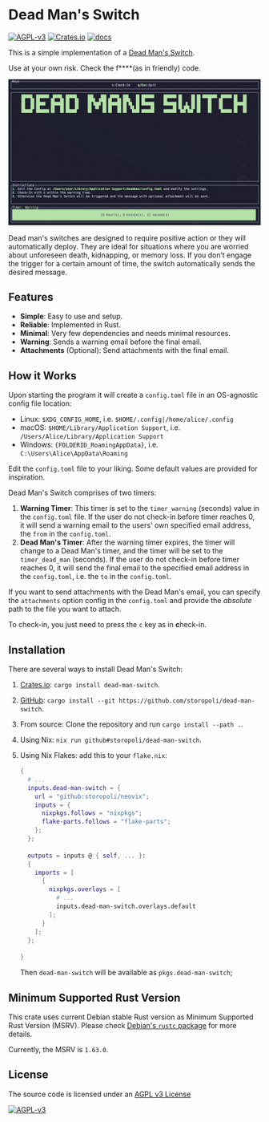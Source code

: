 # Dead Man's Switch

[![AGPL-v3](https://img.shields.io/badge/License-AGPL&nbsp;v3-lightgrey.svg)](https://opensource.org/license/agpl-v3/)
[![Crates.io](https://img.shields.io/crates/v/dead-man-switch)](https://crates.io/crates/dead-man-switch)
[![docs](https://img.shields.io/crates/v/dead-man-switch?color=yellow&label=docs)](https://docs.rs/dead-man-switch)

This is a simple implementation of a
[Dead Man's Switch](https://en.wikipedia.org/wiki/Dead_man%27s_switch).

Use at your own risk.
Check the f****(as in friendly) code.

![screenshot](https://github.com/storopoli/dead-man-switch/raw/main/screenshot.png)

Dead man's switches are designed to require positive action
or they will automatically deploy.
They are ideal for situations where you are worried about unforeseen death,
kidnapping, or memory loss.
If you don’t engage the trigger for a certain amount of time,
the switch automatically sends the desired message.

## Features

- **Simple**: Easy to use and setup.
- **Reliable**: Implemented in Rust.
- **Minimal**: Very few dependencies and needs minimal resources.
- **Warning**: Sends a warning email before the final email.
- **Attachments** (Optional): Send attachments with the final email.

## How it Works

Upon starting the program it will create a `config.toml` file in an OS-agnostic
config file location:

- Linux: `$XDG_CONFIG_HOME`, i.e. `$HOME/.config|/home/alice/.config`
- macOS: `$HOME/Library/Application Support`, i.e. `/Users/Alice/Library/Application Support`
- Windows: `{FOLDERID_RoamingAppData}`, i.e. `C:\Users\Alice\AppData\Roaming`

Edit the `config.toml` file to your liking.
Some default values are provided for inspiration.

Dead Man's Switch comprises of two timers:

1. **Warning Timer**: This timer is set to the `timer_warning` (seconds) value
   in the `config.toml` file.
   If the user do not check-in before timer reaches 0,
   it will send a warning email to the users' own specified email address,
   the `from` in the `config.toml`.
1. **Dead Man's Timer**: After the warning timer expires, the timer will change
   to a Dead Man's timer, and the timer will be set to the `timer_dead_man` (seconds).
   If the user do not check-in before timer reaches 0,
   it will send the final email to the specified email address in the `config.toml`,
   i.e. the `to` in the `config.toml`.

If you want to send attachments with the Dead Man's email,
you can specify the `attachments` option config in the `config.toml`
and provide the _absolute_ path to the file you want to attach.

To check-in, you just need to press the `c` key as in **c**heck-in.

## Installation

There are several ways to install Dead Man's Switch:

1. [Crates.io](https://crates.io/crates/dead-man-switch): `cargo install dead-man-switch`.
1. [GitHub](https://github.com/storopoli/dead-man-switch): `cargo install --git https://github.com/storopoli/dead-man-switch`.
1. From source: Clone the repository and run `cargo install --path .`.
1. Using Nix: `nix run github#storopoli/dead-man-switch`.
1. Using Nix Flakes: add this to your `flake.nix`:

   ```nix
   {
     # ...
     inputs.dead-man-switch = {
       url = "github:storopoli/neovix";
       inputs = {
         nixpkgs.follows = "nixpkgs";
         flake-parts.follows = "flake-parts";
       };
     };

     outputs = inputs @ { self, ... }:
     {
       imports = [
         {
           nixpkgs.overlays = [
             # ...
             inputs.dead-man-switch.overlays.default
           ];
         }
       ];
     };

   }
   ```

   Then `dead-man-switch` will be available as `pkgs.dead-man-switch`;

## Minimum Supported Rust Version

This crate uses current Debian stable Rust version as Minimum Supported Rust
Version (MSRV).
Please check [Debian's `rustc` package](https://packages.debian.org/search?keywords=rustc)
for more details.

Currently, the MSRV is `1.63.0`.

## License

The source code is licensed under an
[AGPL v3 License](https://opensource.org/license/agpl-v3/)

[![AGPL-v3](https://upload.wikimedia.org/wikipedia/commons/thumb/0/06/AGPLv3_Logo.svg/320px-AGPLv3_Logo.svg.png)](https://opensource.org/license/agpl-v3/)

